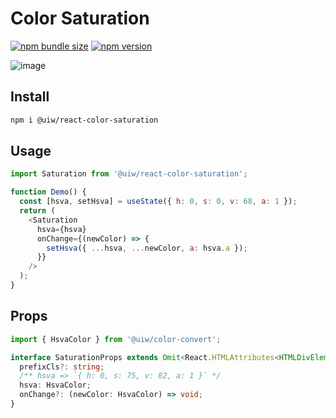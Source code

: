 Color Saturation
===

[![npm bundle size](https://img.shields.io/bundlephobia/minzip/@uiw/react-color-saturation)](https://bundlephobia.com/package/@uiw/react-color-saturation) [![npm version](https://img.shields.io/npm/v/@uiw/react-color-saturation.svg)](https://www.npmjs.com/package/@uiw/react-color-saturation)

![image](https://user-images.githubusercontent.com/1680273/124278948-7d05f400-db79-11eb-9358-e290a0b636a2.png)

## Install

```bash
npm i @uiw/react-color-saturation
```

## Usage

```js
import Saturation from '@uiw/react-color-saturation';

function Demo() {
  const [hsva, setHsva] = useState({ h: 0, s: 0, v: 68, a: 1 });
  return (
    <Saturation
      hsva={hsva}
      onChange={(newColor) => {
        setHsva({ ...hsva, ...newColor, a: hsva.a });
      }}
    />
  );
}
```

## Props

```ts
import { HsvaColor } from '@uiw/color-convert';

interface SaturationProps extends Omit<React.HTMLAttributes<HTMLDivElement>, 'onChange'> {
  prefixCls?: string;
  /** hsva => `{ h: 0, s: 75, v: 82, a: 1 }` */
  hsva: HsvaColor;
  onChange?: (newColor: HsvaColor) => void;
}
```
